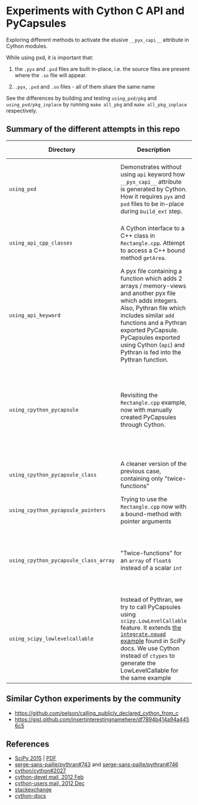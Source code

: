 # Experiments with Cython C API and PyCapsules

Exploring different methods to activate the elusive `__pyx_capi__` attribute in
Cython modules.

While using pxd, it is important that:

 1. the `.pyx` and `.pxd` files are built in-place, i.e. the source files are
    present where the `.so` file will appear.

 2. `.pyx`, `.pxd` and `.so` files - all of them share the same name

See the differences by building and testing `using_pxd/pkg` and
`using_pxd/pkg_inplace` by running `make all_pkg` and `make all_pkg_inplace`
respectively.

## Summary of the different attempts in this repo

| Directory | Description | What works | What does not work |
|-----------|-------------|------------|--------------------|
| `using_pxd` | Demonstrates without using `api` keyword how `__pyx_capi__` attribute is generated by Cython. How it requires `pyx` and `pxd` files to be in-place during `build_ext` step. | Simple `build_ext` without packaging, in-place `build_ext` with packaging (see: `setup_pkg_inplace.py`) | When `build_ext` is done with packaging using the Cython sources in some other directory (see `setup_pkg.py`). |
| `using_api_cpp_classes` | A Cython interface to a C++ class in `Rectangle.cpp`. Attempt to access a C++ bound method `getArea`. | Modified `api` can export PyCapsules for regular Cython functions alone, not for bound methods in Cython classes | Pythran cannot have a `struct` type as an argument; thus Pythran fails to compile. |
| `using_api_keyword` | A pyx file containing a function which adds 2 arrays / memory-views and another pyx file which adds integers. Also, Pythran file which includes similar `add` functions and a Pythran exported PyCapsule. PyCapsules exported using Cython (`api`) and Pythran is fed into the Pythran function. | For **integer** type: Pythran calling Pythran-PyCapsule and Cython-PyCapsule. For array type: Pythran calling Pythran-PyCapsule. Direct Cython function calls. | For **array** type: Pythran calling Cython-PyCapsule |
| `using_cpython_pycapsule` | Revisiting the `Rectangle.cpp` example, now with manually created PyCapsules through Cython. | A `cpdef` function which works as a wrapper to access the `getArea` C++ bound method: only has `int` as argument and return types. Different kinds of `twice` functions of unbound `cdef` type and bound `cpdef` and `static` types. | -no issues- |
| `using_cpython_pycapsule_class` | A cleaner version of the previous case, containing only "twice-functions" | -ditto- | -ditto- and an attempt to write a C code with Python API to call the PyCapsule. |
| `using_cpython_pycapsule_pointers` | Trying to use the `Rectangle.cpp` now with a bound-method with pointer arguments | -nothing works- | Unable to manually generate PyCapsules |
| `using_cpython_pycapsule_class_array` | "Twice-functions" for an `array` of `float`s instead of a scalar `int` | Manually creating PyCapsules using `make_PyCapsule` function | Calling unbound and bound methods of `cdef`/`cpdef`/`static` types with `memoryview`/`ndarray` argument types from Pythran with the PyCapsules |
| `using_scipy_lowlevelcallable` | Instead of Pythran, we try to call PyCapsules using `scipy.LowLevelCallable` feature. It extends [the `integrate.nquad` example](https://docs.scipy.org/doc/scipy/reference/tutorial/integrate.html#quad-callbacks) found in SciPy docs. We use Cython instead of `ctypes` to generate the LowLevelCallable for the same example | Cython function using `double*` argument | Cython function using a `memoryview` or `numpy` argument (Could be something related to SciPy internals, since scipy does a preliminary type checking using the PyCapsule's signature). |

## Similar Cython experiments by the community
 * https://github.com/pelson/calling_publicly_declared_cython_from_c
 * https://gist.github.com/insertinterestingnamehere/df7894b414a94a4456c5

## References
 * [SciPy 2015](https://github.com/scipy-conference/scipy_proceedings_2015/blob/master/papers/ian_henriksen/cython_blas_lapack_api.rst) | [PDF](http://conference.scipy.org/proceedings/scipy2015/pdfs/proceedings.pdf)
 * [serge-sans-paille/pythran#743](https://github.com/serge-sans-paille/pythran/issues/743) and [serge-sans-paille/pythran#746](https://github.com/serge-sans-paille/pythran/issues/746)
 * [cython/cython#2027](https://github.com/cython/cython/issues/2027)
 * [cython-devel mail, 2012 Feb](https://mail.python.org/pipermail/cython-devel/2012-February/001864.html)
 * [cython-users mail, 2012 Dec](http://grokbase.com/t/gg/cython-users/12cmf6zzm9/how-to-make-cython-generate-pyx-capi)
 * [stackexchange](https://stackoverflow.com/questions/40572073/how-to-create-a-public-cython-function-that-can-receive-c-struct-instance-or-p#40691577)
 * [cython-docs](http://docs.cython.org/en/latest/src/userguide/extension_types.html#name-specification-clause)
